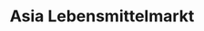 ---
title: "Asia Lebensmittelmarkt"
url: /recklinghausen/asia-lebensmittelmarkt/
shop: Lebensmittel
---